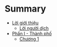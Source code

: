 # Summary

* [Lời giới thiệu](README.md)
   * [Lời người dịch](loi_nguoi_dich.md)
* [Phần I - Thành phố](chapter1.md)
   * [Chương 1](chuong_1.md)

